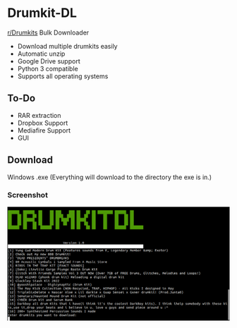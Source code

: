 <div id="top"></div>
<!-- PROJECT LOGO -->

<div>
<!--
  <a href="">
    <img src="logo.png" alt="Logo" width="225" height="52">
  </a>
-->


  <p align="center">
  <h1>Drumkit-DL</h1>
 
<!--
    <p><a href="https://jesusyanez.github.io/Techline/"><strong>Windows Download »</strong></a> * <a href="https://jesusyanez.github.io/Techline/"><strong>Linux Download »</strong></a></p>
  </p>
-->
</div>




<!-- ABOUT THE PROJECT -->


[r/Drumkits](https://www.reddit.com/r/Drumkits/) Bulk Downloader
* Download multiple drumkits easily
* Automatic unzip
* Google Drive support
* Python 3 compatible
* Supports all operating systems
## To-Do
* RAR extraction
* Dropbox Support
* Mediafire Support
* GUI

## Download
Windows .exe (Everything will download to the directory the exe is in.)


### Screenshot
<div align="center">
  <a href="https://jesusyanez.github.io/Techline/">
    <img src="screenshot.png" alt="Product Screenshot">
  </a>
</div>


<!--
## Usage
-->




<!-- LICENSE 
## License

Distributed under the GPL-3.0 License. See `LICENSE.txt` for more information.

<p align="right">(<a href="#top">back to top</a>)</p> -->






<!-- ACKNOWLEDGMENTS -->
<!-- ## Acknowledgments


* [PRAW  (Python Reddit API Wrapper)](https://praw.readthedocs.io/en/stable/)
* [PANDAS](https://pandas.pydata.org/)


<p align="right">(<a href="#top">back to top</a>)</p> -->
